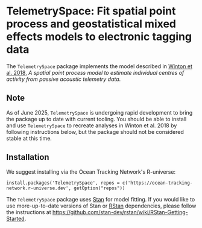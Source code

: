 # TelemetrySpace: Fit spatial point process and geostatistical mixed effects models to electronic tagging data

The `TelemetrySpace` package implements the model described in [Winton et al. 2018](https://doi.org/10.1111/2041-210X.13080), *A spatial point process model to estimate individual centres of activity from passive acoustic telemetry data*.

## Note

As of June 2025, `TelemetrySpace` is undergoing rapid development to bring the package up to date with current tooling. You should be able to install and use `TelemetrySpace` to recreate analyses in Winton et al. 2018 by following instructions below, but the package should not be considered stable at this time.


## Installation

We suggest installing via the Ocean Tracking Network's R-universe:

```
install.packages('TelemetrySpace', repos = c('https://ocean-tracking-network.r-universe.dev', getOption("repos"))
```

The `TelemetrySpace` package uses [Stan](http://mc-stan.org/) for model fitting. If you would like to use more-up-to-date versions of Stan or [RStan](https://mc-stan.org/rstan/) dependencies, please follow the instructions at https://github.com/stan-dev/rstan/wiki/RStan-Getting-Started.
